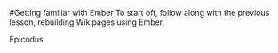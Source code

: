 #Getting familiar with Ember
To start off, follow along with the previous lesson, rebuilding Wikipages using Ember.

Epicodus

